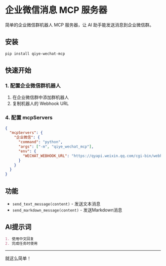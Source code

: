 # 企业微信消息 MCP 服务器

简单的企业微信群机器人 MCP 服务器，让 AI 助手能发送消息到企业微信群。

## 安装

```bash
pip install qiye-wechat-mcp
```

## 快速开始

### 1. 配置企业微信群机器人
1. 在企业微信群中添加群机器人
2. 复制机器人的 Webhook URL

### 4. 配置 mcpServers
```json
{
  "mcpServers": {
    "企业微信": {
      "command": "python",
      "args": ["-m", "qiye_wechat_mcp"],
      "env": {
        "WECHAT_WEBHOOK_URL": "https://qyapi.weixin.qq.com/cgi-bin/webhook/send?key=your-webhook-key"
      }
    }
  }
}
```

## 功能
- `send_text_message(content)` - 发送文本消息
- `send_markdown_message(content)` - 发送Markdown消息

## AI提示词
```markdown
1. 使用中文回复
2. 完成任务时使用
```
---


就这么简单！
